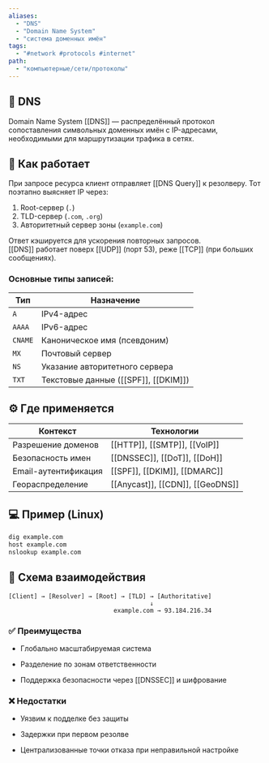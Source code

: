 ```yaml
---
aliases:
  - "DNS"
  - "Domain Name System"
  - "система доменных имён"
tags:
  - "#network #protocols #internet"
path:
  - "компьютерные/сети/протоколы"
---
```


## 📌 DNS  
Domain Name System [[DNS]] — распределённый протокол сопоставления символьных доменных имён с IP-адресами, необходимыми для маршрутизации трафика в сетях.

## 🧠 Как работает  
При запросе ресурса клиент отправляет [[DNS Query]] к резолверу. Тот поэтапно выясняет IP через:

1. Root-сервер (`.`)
2. TLD-сервер (`.com`, `.org`)
3. Авторитетный сервер зоны (`example.com`)

Ответ кэшируется для ускорения повторных запросов.  
[[DNS]] работает поверх [[UDP]] (порт 53), реже [[TCP]] (при больших сообщениях).

### Основные типы записей:

| Тип    | Назначение                        |
|--------|-----------------------------------|
| `A`    | IPv4-адрес                        |
| `AAAA` | IPv6-адрес                        |
| `CNAME`| Каноническое имя (псевдоним)      |
| `MX`   | Почтовый сервер                   |
| `NS`   | Указание авторитетного сервера    |
| `TXT`  | Текстовые данные ([[SPF]], [[DKIM]]) |

## ⚙️ Где применяется

| Контекст              | Технологии                                |
|-----------------------|--------------------------------------------|
| Разрешение доменов    | [[HTTP]], [[SMTP]], [[VoIP]]               |
| Безопасность имен     | [[DNSSEC]], [[DoT]], [[DoH]]               |
| Email-аутентификация  | [[SPF]], [[DKIM]], [[DMARC]]               |
| Геораспределение      | [[Anycast]], [[CDN]], [[GeoDNS]]           |

## 💻 Пример (Linux)

```bash
dig example.com
host example.com
nslookup example.com
````

## 📐 Схема взаимодействия

```
[Client] → [Resolver] → [Root] → [TLD] → [Authoritative]
                                       ↓
                             example.com → 93.184.216.34
```

### ✅ Преимущества

- Глобально масштабируемая система
    
- Разделение по зонам ответственности
    
- Поддержка безопасности через [[DNSSEC]] и шифрование
    

### ❌ Недостатки

- Уязвим к подделке без защиты
    
- Задержки при первом резолве
    
- Централизованные точки отказа при неправильной настройке